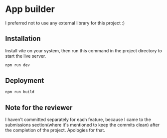 # App builder

I preferred not to use any external library for this project :)

## Installation

Install vite on your system, then run this command in the project directory to start the live server.

```bash
npm run dev
```

## Deployment

```bash
npm run build
```


## Note for the reviewer

I haven't committed separately for each feature, because I came to the submissions section(where it's mentioned to keep the commits clean) after the completion of the project. Apologies for that.
